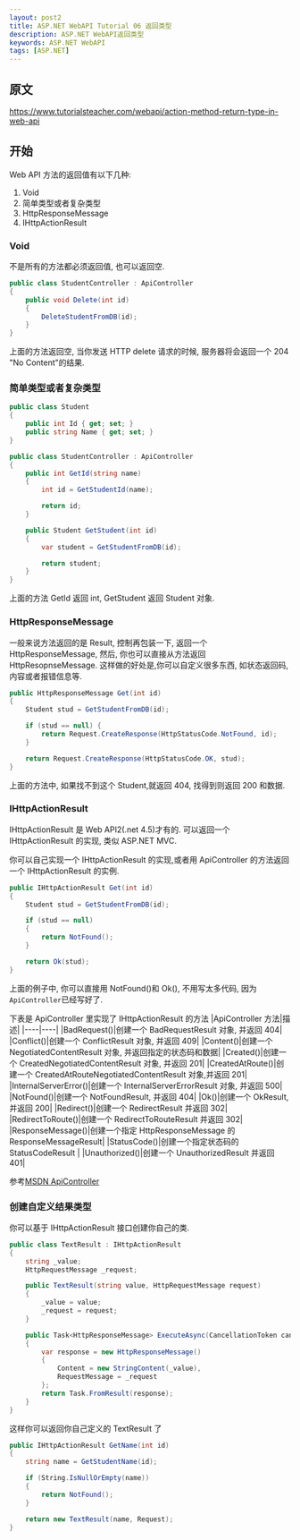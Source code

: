 ```yaml
---
layout: post2
title: ASP.NET WebAPI Tutorial 06 返回类型
description: ASP.NET WebAPI返回类型
keywords: ASP.NET WebAPI
tags: [ASP.NET]
---
```


## 原文

https://www.tutorialsteacher.com/webapi/action-method-return-type-in-web-api

## 开始

Web API 方法的返回值有以下几种:

1. Void
2. 简单类型或者复杂类型
3. HttpResponseMessage
4. IHttpActionResult

### Void

不是所有的方法都必须返回值, 也可以返回空.

```c#
public class StudentController : ApiController
{
    public void Delete(int id)
    {
        DeleteStudentFromDB(id);
    }
}
```

上面的方法返回空, 当你发送 HTTP delete 请求的时候, 服务器将会返回一个 204 "No Content"的结果.

### 简单类型或者复杂类型

```c#
public class Student
{
    public int Id { get; set; }
    public string Name { get; set; }
}

public class StudentController : ApiController
{
    public int GetId(string name)
    {
        int id = GetStudentId(name);

        return id;
    }

    public Student GetStudent(int id)
    {
        var student = GetStudentFromDB(id);

        return student;
    }
}
```

上面的方法 GetId 返回 int, GetStudent 返回 Student 对象.

### HttpResponseMessage

一般来说方法返回的是 Result, 控制再包装一下, 返回一个 HttpResponseMessage, 然后, 你也可以直接从方法返回 HttpResopnseMessage. 这样做的好处是,你可以自定义很多东西, 如状态返回码, 内容或者报错信息等.

```c#
public HttpResponseMessage Get(int id)
{
    Student stud = GetStudentFromDB(id);

    if (stud == null) {
        return Request.CreateResponse(HttpStatusCode.NotFound, id);
    }

    return Request.CreateResponse(HttpStatusCode.OK, stud);
}
```

上面的方法中, 如果找不到这个 Student,就返回 404, 找得到则返回 200 和数据.

### IHttpActionResult

IHttpActionResult 是 Web API2(.net 4.5)才有的. 可以返回一个 IHttpActionResult 的实现, 类似 ASP.NET MVC.

你可以自己实现一个 IHttpActionResult 的实现,或者用 ApiController 的方法返回一个 IHttpActionResult 的实例.

```c#
public IHttpActionResult Get(int id)
{
    Student stud = GetStudentFromDB(id);

    if (stud == null)
    {
        return NotFound();
    }

    return Ok(stud);
}
```

上面的例子中, 你可以直接用 NotFound()和 Ok(), 不用写太多代码, 因为`ApiController`已经写好了.

下表是 ApiController 里实现了 IHttpActionResult 的方法
|ApiController 方法|描述|
|----|----|
|BadRequest()|创建一个 BadRequestResult 对象, 并返回 404|
|Conflict()|创建一个 ConflictResult 对象, 并返回 409|
|Content()|创建一个 NegotiatedContentResult 对象, 并返回指定的状态码和数据|
|Created()|创建一个 CreatedNegotiatedContentResult 对象, 并返回 201|
|CreatedAtRoute()|创建一个 CreatedAtRouteNegotiatedContentResult 对象,并返回 201|
|InternalServerError()|创建一个 InternalServerErrorResult 对象, 并返回 500|
|NotFound()|创建一个 NotFoundResult, 并返回 404|
|Ok()|创建一个 OkResult, 并返回 200|
|Redirect()|创建一个 RedirectResult 并返回 302|
|RedirectToRoute()|创建一个 RedirectToRouteResult 并返回 302|
|ResponseMessage()|创建一个指定 HttpResponseMessage 的 ResponseMessageResult|
|StatusCode()|创建一个指定状态码的 StatusCodeResult |
|Unauthorized()|创建一个 UnauthorizedResult 并返回 401|

参考[MSDN ApiController](<https://msdn.microsoft.com/en-us/library/system.web.http.apicontroller(v=vs.118).aspx>)

### 创建自定义结果类型

你可以基于 IHttpActionResult 接口创建你自己的类.

```c#
public class TextResult : IHttpActionResult
{
    string _value;
    HttpRequestMessage _request;

    public TextResult(string value, HttpRequestMessage request)
    {
        _value = value;
        _request = request;
    }

    public Task<HttpResponseMessage> ExecuteAsync(CancellationToken cancellationToken)
    {
        var response = new HttpResponseMessage()
        {
            Content = new StringContent(_value),
            RequestMessage = _request
        };
        return Task.FromResult(response);
    }
}
```

这样你可以返回你自己定义的 TextResult 了

```c#
public IHttpActionResult GetName(int id)
{
    string name = GetStudentName(id);

    if (String.IsNullOrEmpty(name))
    {
        return NotFound();
    }

    return new TextResult(name, Request);
}
```
